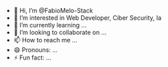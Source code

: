 - 👋 Hi, I’m @FabioMelo-Stack
- 👀 I’m interested in Web Developer, Ciber Security, Ia
- 🌱 I’m currently learning ...
- 💞️ I’m looking to collaborate on ...
- 📫 How to reach me ...
- 😄 Pronouns: ...
- ⚡ Fun fact: ...

<!---
FabioMelo-Stack/FabioMelo-Stack is a ✨ special ✨ repository because its `README.md` (this file) appears on your GitHub profile.
You can click the Preview link to take a look at your changes.
--->
